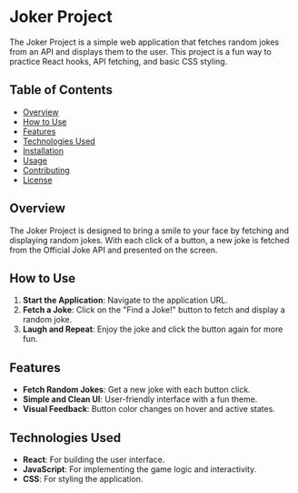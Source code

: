 # Joker Project

The Joker Project is a simple web application that fetches random jokes from an API and displays them to the user. This project is a fun way to practice React hooks, API fetching, and basic CSS styling.

## Table of Contents

- [Overview](#overview)
- [How to Use](#how-to-use)
- [Features](#features)
- [Technologies Used](#technologies-used)
- [Installation](#installation)
- [Usage](#usage)
- [Contributing](#contributing)
- [License](#license)

## Overview

The Joker Project is designed to bring a smile to your face by fetching and displaying random jokes. With each click of a button, a new joke is fetched from the Official Joke API and presented on the screen.

## How to Use

1. **Start the Application**: Navigate to the application URL.
2. **Fetch a Joke**: Click on the "Find a Joke!" button to fetch and display a random joke.
3. **Laugh and Repeat**: Enjoy the joke and click the button again for more fun.

## Features

- **Fetch Random Jokes**: Get a new joke with each button click.
- **Simple and Clean UI**: User-friendly interface with a fun theme.
- **Visual Feedback**: Button color changes on hover and active states.

## Technologies Used

- **React**: For building the user interface.
- **JavaScript**: For implementing the game logic and interactivity.
- **CSS**: For styling the application.

